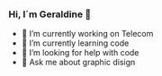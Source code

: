 ### Hi, I´m Geraldine 👋

- 🔭 I’m currently working on Telecom
- 🌱 I’m currently learning code
- 🤔 I’m looking for help with code
- 💬 Ask me about graphic disign






<!--
**rungerun/rungerun** is a ✨ _special_ ✨ repository because its `README.md` (this file) appears on your GitHub profile.


